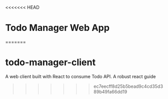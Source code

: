 <<<<<<< HEAD
# Todo Manager Web App
=======
# todo-manager-client
A web client built with React to consume Todo API.
A robust react guide
>>>>>>> ec7eecff8d25b5bead9c4cd35d389b49fa66dd19
